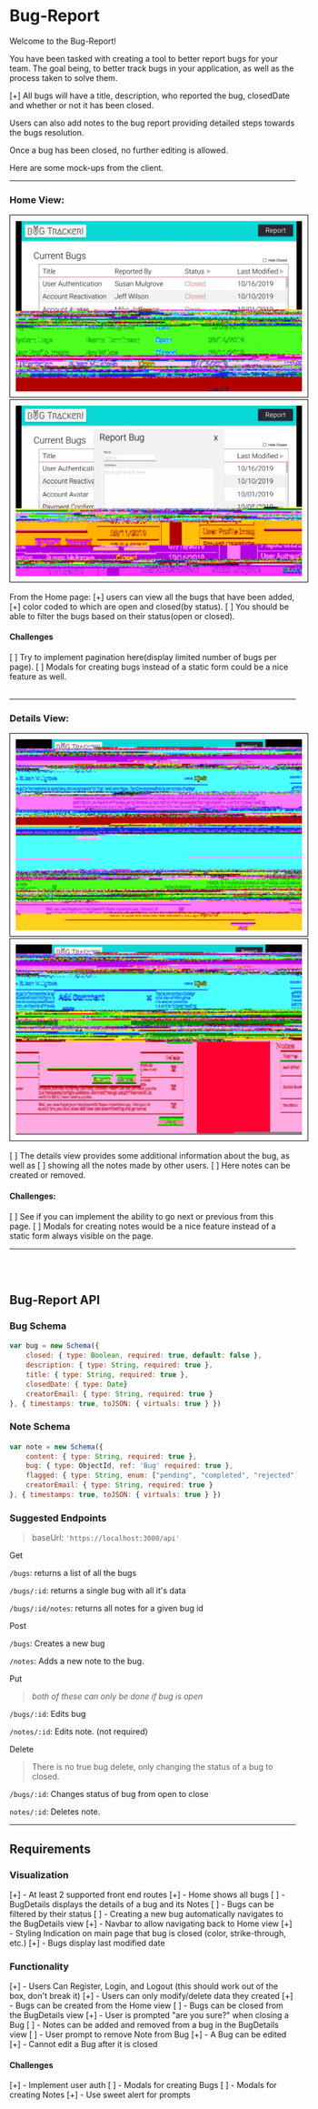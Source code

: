 # Bug-Report

Welcome to the Bug-Report!

You have been tasked with creating a tool to better report bugs for your team. The goal being, to better track bugs in your application, as well as the process taken to solve them.

[+] All bugs will have a title, description, who reported the bug, closedDate and whether or not it has been closed.

Users can also add notes to the bug report providing detailed steps towards the bugs resolution.

Once a bug has been closed, no further editing is allowed.

Here are some mock-ups from the client.

<hr>

### Home View:

<div>
  <img class="img-responsive" style="border: 1px solid black;padding: 10px" src="HomeView.jpg" />
</div>
<div>
  <img class="img-responsive" style="border: 1px solid black;padding: 10px" src="AddBug.jpg" />
</div>

From the Home page:
[+] users can view all the bugs that have been added,
[+] color coded to which are open and closed(by status).
[ ] You should be able to filter the bugs based on their status(open or closed).

#### Challenges

[ ] Try to implement pagination here(display limited number of bugs per page).
[ ] Modals for creating bugs instead of a static form could be a nice feature as well.
<br>
<br>

<hr>

### Details View:

<div>
  <img class="img-responsive"  style="border: 1px solid black;padding: 10px"  src="BugDetailsView.jpg" />
</div>
<div>
  <img class="img-responsive"  style="border: 1px solid black;padding: 10px"  src="AddComment.jpg" />
</div>

[ ] The details view provides some additional information about the bug, as well as
[ ] showing all the notes made by other users.
[ ] Here notes can be created or removed.

#### Challenges:

[ ] See if you can implement the ability to go next or previous from this page.
[ ] Modals for creating notes would be a nice feature instead of a static form always visible on the page.

<hr>
<br>
<br>

## Bug-Report API

### Bug Schema

```Javascript
var bug = new Schema({
    closed: { type: Boolean, required: true, default: false },
    description: { type: String, required: true },
    title: { type: String, required: true },
    closedDate: { type: Date}
    creatorEmail: { type: String, required: true }
}, { timestamps: true, toJSON: { virtuals: true } })
```

### Note Schema

```Javascript
var note = new Schema({
    content: { type: String, required: true },
    bug: { type: ObjectId, ref: 'Bug' required: true },
    flagged: { type: String, enum: ["pending", "completed", "rejected"] }
    creatorEmail: { type: String, required: true }
}, { timestamps: true, toJSON: { virtuals: true } })
```

### Suggested Endpoints

> baseUrl: `'https://localhost:3000/api'`

Get

`/bugs`: returns a list of all the bugs

`/bugs/:id`: returns a single bug with all it's data

`/bugs/:id/notes`: returns all notes for a given bug id

Post

`/bugs`: Creates a new bug

`/notes`: Adds a new note to the bug.

Put

> _both of these can only be done if bug is open_

`/bugs/:id`: Edits bug

`/notes/:id`: Edits note. (not required)

Delete

> There is no true bug delete, only changing the status of a bug to closed.

`/bugs/:id`: Changes status of bug from open to close

`notes/:id`: Deletes note.

<hr>

## Requirements

### Visualization

[+] - At least 2 supported front end routes
[+] - Home shows all bugs
[ ] - BugDetails displays the details of a bug and its Notes
[ ] - Bugs can be filtered by their status
[ ] - Creating a new bug automatically navigates to the BugDetails view
[+] - Navbar to allow navigating back to Home view
[+] - Styling Indication on main page that bug is closed (color, strike-through, etc.)
[+] - Bugs display last modified date

### Functionality

[+] - Users Can Register, Login, and Logout (this should work out of the box, don't break it)
[+] - Users can only modify/delete data they created
[+] - Bugs can be created from the Home view
[ ] - Bugs can be closed from the BugDetails view
[+] - User is prompted "are you sure?" when closing a Bug
[ ] - Notes can be added and removed from a bug in the BugDetails view
[ ] - User prompt to remove Note from Bug
[+] - A Bug can be edited
[+] - Cannot edit a Bug after it is closed

#### Challenges

[+] - Implement user auth
[ ] - Modals for creating Bugs
[ ] - Modals for creating Notes
[+] - Use sweet alert for prompts
